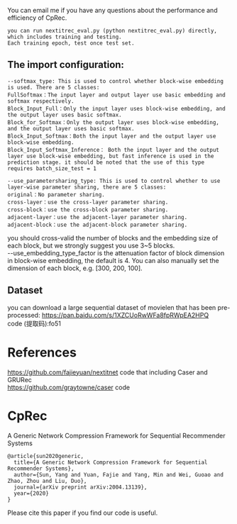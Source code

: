 You can email me if you have any questions about the performance and efficiency of CpRec.  

```
you can run nextitrec_eval.py (python nextitrec_eval.py) directly, which includes training and testing.  
Each training epoch, test once test set.  
```

## The import configuration:  
```
--softmax_type: This is used to control whether block-wise embedding is used. There are 5 classes:  
FullSoftmax：The input layer and output layer use basic embedding and softmax respectively.  
Block_Input_Full：Only the input layer uses block-wise embedding, and the output layer uses basic softmax.  
Block_for_Softmax：Only the output layer uses block-wise embedding, and the output layer uses basic softmax.  
Block_Input_Softmax：Both the input layer and the output layer use block-wise embedding.  
Block_Input_Softmax_Inference： Both the input layer and the output layer use block-wise embedding, but fast inference is used in the prediction stage. it should be noted that the use of this type requires batch_size_test = 1  
```
```
--use_parametersharing_type: This is used to control whether to use layer-wise parameter sharing, there are 5 classes:  
original：No parameter sharing.  
cross-layer：use the cross-layer parameter sharing.  
cross-block：use the cross-block parameter sharing.  
adjacent-layer：use the adjacent-layer parameter sharing.  
adjacent-block：use the adjacent-block parameter sharing.  
```
you should cross-valid the number of blocks and the embedding size of each block, but we strongly suggest you use 3~5 blocks.  
--use_embedding_type_factor is the attenuation factor of block dimension in block-wise embedding, the default is 4. You can also manually set the dimension of each block, e.g. [300, 200, 100].  

## Dataset
you can download a large sequential dataset of movielen that has been pre-processed: https://pan.baidu.com/s/1XZCUoRwWFa8fpRWpEA2HPQ  
code (提取码):fo51  

# References
https://github.com/fajieyuan/nextitnet code that including Caser and GRURec  
https://github.com/graytowne/caser code  

# CpRec
A Generic Network Compression Framework for Sequential Recommender Systems  
```
@article{sun2020generic,
  title={A Generic Network Compression Framework for Sequential Recommender Systems},
  author={Sun, Yang and Yuan, Fajie and Yang, Min and Wei, Guoao and Zhao, Zhou and Liu, Duo},
  journal={arXiv preprint arXiv:2004.13139},
  year={2020}
}
```
Please cite this paper if you find our code is useful.  
